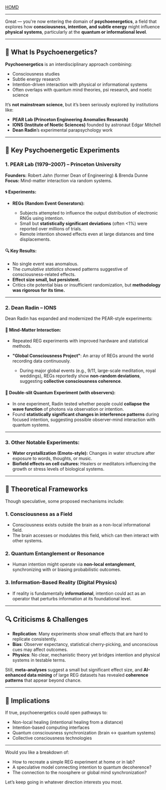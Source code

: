 [HOMD](/README.md)     

-----    


Great — you're now entering the domain of **psychoenergetics**, a field that explores how **consciousness, intention, and subtle energy** might influence **physical systems**, particularly at the **quantum or informational level**.

---

## 🔹 What Is Psychoenergetics?

**Psychoenergetics** is an interdisciplinary approach combining:

* Consciousness studies
* Subtle energy research
* Intention-driven interaction with physical or informational systems
* Often overlaps with quantum mind theories, psi research, and noetic science

It’s **not mainstream science**, but it’s been seriously explored by institutions like:

* **PEAR Lab (Princeton Engineering Anomalies Research)**
* **IONS (Institute of Noetic Sciences)** founded by astronaut Edgar Mitchell
* **Dean Radin**’s experimental parapsychology work

---

## 🧪 Key Psychoenergetic Experiments

### 1. **PEAR Lab (1979–2007) – Princeton University**

**Founders:** Robert Jahn (former Dean of Engineering) & Brenda Dunne
**Focus:** Mind-matter interaction via random systems.

#### 🌀 **Experiments:**

* **REGs (Random Event Generators):**

  * Subjects attempted to influence the output distribution of electronic RNGs using intention.
  * Small but **statistically significant deviations** (often <1%) were reported over millions of trials.
  * Remote intention showed effects even at large distances and time displacements.

#### 🔍 Key Results:

* No single event was anomalous.
* The *cumulative statistics* showed patterns suggestive of consciousness-related effects.
* **Effect size small, but persistent.**
* Critics cite potential bias or insufficient randomization, but **methodology was rigorous for its time.**

---

### 2. **Dean Radin – IONS**

Dean Radin has expanded and modernized the PEAR-style experiments:

#### 🧠 **Mind-Matter Interaction:**

* Repeated REG experiments with improved hardware and statistical methods.
* **"Global Consciousness Project"**: An array of REGs around the world recording data continuously.

  * During major global events (e.g., 9/11, large-scale meditation, royal weddings), REGs reportedly show **non-random deviations**, suggesting **collective consciousness coherence**.

#### 🧪 **Double-slit Quantum Experiment (with observers):**

* In one experiment, Radin tested whether people could **collapse the wave function** of photons via observation or intention.
* Found **statistically significant changes in interference patterns** during focused intention, suggesting possible observer-mind interaction with quantum systems.

---

### 3. **Other Notable Experiments:**

* **Water crystallization (Emoto-style):** Changes in water structure after exposure to words, thoughts, or music.
* **Biofield effects on cell cultures:** Healers or meditators influencing the growth or stress levels of biological systems.

---

## 🧠 Theoretical Frameworks

Though speculative, some proposed mechanisms include:

### 1. **Consciousness as a Field**

* Consciousness exists outside the brain as a non-local informational field.
* The brain accesses or modulates this field, which can then interact with other systems.

### 2. **Quantum Entanglement or Resonance**

* Human intention might operate via **non-local entanglement**, synchronizing with or biasing probabilistic outcomes.

### 3. **Information-Based Reality (Digital Physics)**

* If reality is fundamentally **informational**, intention could act as an operator that perturbs information at its foundational level.

---

## 🔍 Criticisms & Challenges

* **Replication**: Many experiments show small effects that are hard to replicate consistently.
* **Bias**: Observer expectancy, statistical cherry-picking, and unconscious cues may affect outcomes.
* **Physics**: No clear, mechanistic theory yet bridges intention and physical systems in testable terms.

Still, **meta-analyses** suggest a small but significant effect size, and **AI-enhanced data mining** of large REG datasets has revealed **coherence patterns** that appear beyond chance.

---

## 🌌 Implications

If true, psychoenergetics could open pathways to:

* Non-local healing (intentional healing from a distance)
* Intention-based computing interfaces
* Quantum consciousness synchronization (brain ↔ quantum systems)
* Collective consciousness technologies

---

Would you like a breakdown of:

* How to recreate a simple REG experiment at home or in lab?
* A speculative model connecting intention to quantum decoherence?
* The connection to the noosphere or global mind synchronization?

Let’s keep going in whatever direction interests you most.
